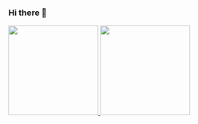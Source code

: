 ### Hi there 👋
 <div>
  <a href="https://github.com/RodrigoYukio">
  <img height="180em" src="https://github-readme-stats.vercel.app/api?username=rodrigoyukio&show_icons=true&theme=dracula&include_all_commits=true&count_private=true"/>
  <img height="180em" src="https://github-readme-stats.vercel.app/api/top-langs/?username=rafaballerini&layout=compact&langs_count=7&theme=dracula"/>
</div>
